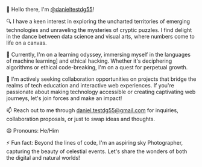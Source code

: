 👋 Hello there, I'm [@danieltestdg55](https://github.com/danieltestdg55)!

🔍 I have a keen interest in exploring the uncharted territories of emerging technologies and unraveling the mysteries of cryptic puzzles. I find delight in the dance between data science and visual arts, where numbers come to life on a canvas.

🌱 Currently, I'm on a learning odyssey, immersing myself in the languages of machine learning] and ethical hacking. Whether it's deciphering algorithms or ethical code-breaking, I'm on a quest for perpetual growth.

💞️ I'm actively seeking collaboration opportunities on projects that bridge the realms of tech education and interactive web experiences. If you're passionate about making technology accessible or creating captivating web journeys, let's join forces and make an impact!

📫 Reach out to me through [daniel.testdg55@gmail.com](mailto:daniel.testdg55@gmail.com) for inquiries, collaboration proposals, or just to swap ideas and thoughts.

😄 Pronouns: He/Him

⚡ Fun fact: Beyond the lines of code, I'm an aspiring sky Photographer, capturing the beauty of celestial events. Let's share the wonders of both the digital and natural worlds!
